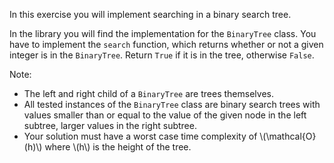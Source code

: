 In this exercise you will implement searching in a binary search tree.

In the library you will find the implementation for the `BinaryTree` class. You have to implement the `search` function, which returns whether or not a given integer is in the `BinaryTree`. Return `True` if it is in the tree, otherwise `False`.

Note:

- The left and right child of a `BinaryTree` are trees themselves.
- All tested instances of the `BinaryTree` class are binary search trees with values smaller than or equal to the value of the given node in the left subtree, larger values in the right subtree.
- Your solution must have a worst case time complexity of \\(\mathcal{O}(h)\\) where \\(h\\) is the height of the tree.
